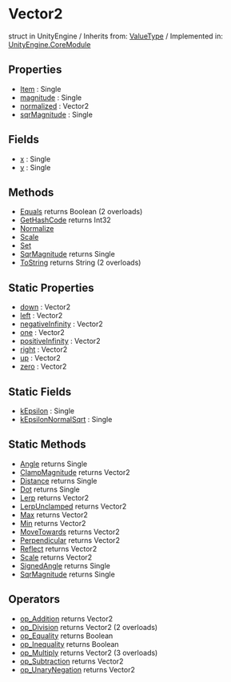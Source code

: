 # Vector2
struct in UnityEngine
 / Inherits from: <a href="https://docs.unity3d.com/6000.0/Documentation/ScriptReference/ValueType.html">ValueType</a> / Implemented in: <a href="https://docs.unity3d.com/6000.0/Documentation/ScriptReference/UnityEngine.CoreModule.html">UnityEngine.CoreModule</a>
## Properties
- <a href="https://docs.unity3d.com/6000.0/Documentation/ScriptReference/Vector2-Item.html">Item</a> : Single
- <a href="https://docs.unity3d.com/6000.0/Documentation/ScriptReference/Vector2-magnitude.html">magnitude</a> : Single
- <a href="https://docs.unity3d.com/6000.0/Documentation/ScriptReference/Vector2-normalized.html">normalized</a> : Vector2
- <a href="https://docs.unity3d.com/6000.0/Documentation/ScriptReference/Vector2-sqrMagnitude.html">sqrMagnitude</a> : Single
## Fields
- <a href="https://docs.unity3d.com/6000.0/Documentation/ScriptReference/Vector2-x.html">x</a> : Single
- <a href="https://docs.unity3d.com/6000.0/Documentation/ScriptReference/Vector2-y.html">y</a> : Single
## Methods
- <a href="https://docs.unity3d.com/6000.0/Documentation/ScriptReference/Vector2.Equals.html">Equals</a> returns Boolean (2 overloads)
- <a href="https://docs.unity3d.com/6000.0/Documentation/ScriptReference/Vector2.GetHashCode.html">GetHashCode</a> returns Int32
- <a href="https://docs.unity3d.com/6000.0/Documentation/ScriptReference/Vector2.Normalize.html">Normalize</a>
- <a href="https://docs.unity3d.com/6000.0/Documentation/ScriptReference/Vector2.Scale.html">Scale</a>
- <a href="https://docs.unity3d.com/6000.0/Documentation/ScriptReference/Vector2.Set.html">Set</a>
- <a href="https://docs.unity3d.com/6000.0/Documentation/ScriptReference/Vector2.SqrMagnitude.html">SqrMagnitude</a> returns Single
- <a href="https://docs.unity3d.com/6000.0/Documentation/ScriptReference/Vector2.ToString.html">ToString</a> returns String (2 overloads)
## Static Properties
- <a href="https://docs.unity3d.com/6000.0/Documentation/ScriptReference/Vector2-down.html">down</a> : Vector2
- <a href="https://docs.unity3d.com/6000.0/Documentation/ScriptReference/Vector2-left.html">left</a> : Vector2
- <a href="https://docs.unity3d.com/6000.0/Documentation/ScriptReference/Vector2-negativeInfinity.html">negativeInfinity</a> : Vector2
- <a href="https://docs.unity3d.com/6000.0/Documentation/ScriptReference/Vector2-one.html">one</a> : Vector2
- <a href="https://docs.unity3d.com/6000.0/Documentation/ScriptReference/Vector2-positiveInfinity.html">positiveInfinity</a> : Vector2
- <a href="https://docs.unity3d.com/6000.0/Documentation/ScriptReference/Vector2-right.html">right</a> : Vector2
- <a href="https://docs.unity3d.com/6000.0/Documentation/ScriptReference/Vector2-up.html">up</a> : Vector2
- <a href="https://docs.unity3d.com/6000.0/Documentation/ScriptReference/Vector2-zero.html">zero</a> : Vector2
## Static Fields
- <a href="https://docs.unity3d.com/6000.0/Documentation/ScriptReference/Vector2-kEpsilon.html">kEpsilon</a> : Single
- <a href="https://docs.unity3d.com/6000.0/Documentation/ScriptReference/Vector2-kEpsilonNormalSqrt.html">kEpsilonNormalSqrt</a> : Single
## Static Methods
- <a href="https://docs.unity3d.com/6000.0/Documentation/ScriptReference/Vector2.Angle.html">Angle</a> returns Single
- <a href="https://docs.unity3d.com/6000.0/Documentation/ScriptReference/Vector2.ClampMagnitude.html">ClampMagnitude</a> returns Vector2
- <a href="https://docs.unity3d.com/6000.0/Documentation/ScriptReference/Vector2.Distance.html">Distance</a> returns Single
- <a href="https://docs.unity3d.com/6000.0/Documentation/ScriptReference/Vector2.Dot.html">Dot</a> returns Single
- <a href="https://docs.unity3d.com/6000.0/Documentation/ScriptReference/Vector2.Lerp.html">Lerp</a> returns Vector2
- <a href="https://docs.unity3d.com/6000.0/Documentation/ScriptReference/Vector2.LerpUnclamped.html">LerpUnclamped</a> returns Vector2
- <a href="https://docs.unity3d.com/6000.0/Documentation/ScriptReference/Vector2.Max.html">Max</a> returns Vector2
- <a href="https://docs.unity3d.com/6000.0/Documentation/ScriptReference/Vector2.Min.html">Min</a> returns Vector2
- <a href="https://docs.unity3d.com/6000.0/Documentation/ScriptReference/Vector2.MoveTowards.html">MoveTowards</a> returns Vector2
- <a href="https://docs.unity3d.com/6000.0/Documentation/ScriptReference/Vector2.Perpendicular.html">Perpendicular</a> returns Vector2
- <a href="https://docs.unity3d.com/6000.0/Documentation/ScriptReference/Vector2.Reflect.html">Reflect</a> returns Vector2
- <a href="https://docs.unity3d.com/6000.0/Documentation/ScriptReference/Vector2.Scale.html">Scale</a> returns Vector2
- <a href="https://docs.unity3d.com/6000.0/Documentation/ScriptReference/Vector2.SignedAngle.html">SignedAngle</a> returns Single
- <a href="https://docs.unity3d.com/6000.0/Documentation/ScriptReference/Vector2.SqrMagnitude.html">SqrMagnitude</a> returns Single
## Operators
- <a href="https://docs.unity3d.com/6000.0/Documentation/ScriptReference/Vector2.op_Addition.html">op_Addition</a> returns Vector2
- <a href="https://docs.unity3d.com/6000.0/Documentation/ScriptReference/Vector2.op_Division.html">op_Division</a> returns Vector2 (2 overloads)
- <a href="https://docs.unity3d.com/6000.0/Documentation/ScriptReference/Vector2.op_Equality.html">op_Equality</a> returns Boolean
- <a href="https://docs.unity3d.com/6000.0/Documentation/ScriptReference/Vector2.op_Inequality.html">op_Inequality</a> returns Boolean
- <a href="https://docs.unity3d.com/6000.0/Documentation/ScriptReference/Vector2.op_Multiply.html">op_Multiply</a> returns Vector2 (3 overloads)
- <a href="https://docs.unity3d.com/6000.0/Documentation/ScriptReference/Vector2.op_Subtraction.html">op_Subtraction</a> returns Vector2
- <a href="https://docs.unity3d.com/6000.0/Documentation/ScriptReference/Vector2.op_UnaryNegation.html">op_UnaryNegation</a> returns Vector2
